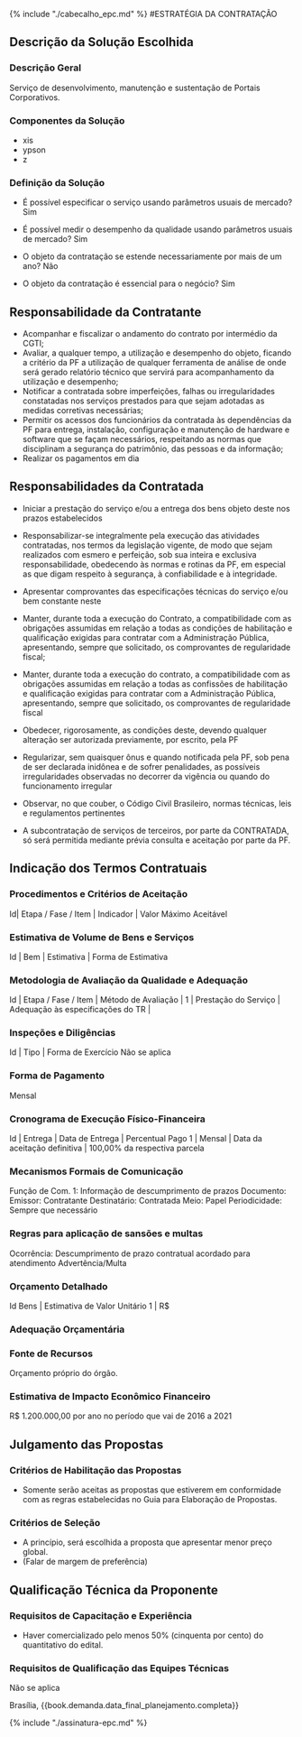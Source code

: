 {% include "./cabecalho_epc.md" %}
#ESTRATÉGIA DA CONTRATAÇÃO

## Descrição da Solução Escolhida 
### Descrição Geral
Serviço de desenvolvimento, manutenção e sustentação de Portais Corporativos.

### Componentes da Solução
* xis
* ypson
* z

### Definição da Solução
* É possível especificar o serviço usando parâmetros usuais de mercado?
Sim

* É possível medir o desempenho da qualidade usando parâmetros usuais de mercado?
Sim

* O objeto da contratação se estende necessariamente por mais de um ano?
Não

* O objeto da contratação é essencial para o negócio?
Sim

## Responsabilidade da Contratante

* Acompanhar e fiscalizar o andamento do contrato por intermédio da CGTI;
* Avaliar, a qualquer tempo, a utilização e desempenho do objeto, ficando
a critério da PF a utilização de qualquer ferramenta de análise de onde
será gerado relatório técnico que servirá para acompanhamento da
utilização e desempenho;
* Notificar a contratada sobre imperfeições, falhas ou irregularidades
constatadas nos serviços prestados para que sejam adotadas as medidas
corretivas necessárias;
* Permitir os acessos dos funcionários da contratada às dependências da PF
para entrega, instalação, configuração e manutenção de hardware e
software que se façam necessários, respeitando as normas que disciplinam
a segurança do patrimônio, das pessoas e da informação;
* Realizar os pagamentos em dia

## Responsabilidades da Contratada

* Iniciar a prestação do serviço e/ou a entrega dos bens objeto deste nos
prazos estabelecidos

* Responsabilizar-se integralmente pela execução das atividades
contratadas, nos termos da legislação vigente, de modo que sejam
realizados com esmero e perfeição, sob sua inteira e exclusiva
responsabilidade, obedecendo às normas e rotinas da PF, em especial as
que digam respeito à segurança, à confiabilidade e à integridade.

* Apresentar comprovantes das especificações técnicas do serviço e/ou bem
constante neste

* Manter, durante toda a execução do Contrato, a compatibilidade com as
obrigações assumidas em relação a todas as condições de habilitação e
qualificação exigidas para contratar com a Administração Pública,
apresentando, sempre que solicitado, os comprovantes de regularidade
fiscal;

* Manter, durante toda a execução do contrato, a compatibilidade com as
obrigações assumidas em relação a todas as confissões de habilitação e
qualificação exigidas para contratar com a Administração Pública,
apresentando, sempre que solicitado, os comprovantes de regularidade
fiscal

* Obedecer, rigorosamente, as condições deste, devendo qualquer alteração
ser autorizada previamente, por escrito, pela PF

* Regularizar, sem quaisquer ônus e quando notificada pela PF, sob pena de
ser declarada inidônea e de sofrer penalidades, as possíveis
irregularidades observadas no decorrer da vigência ou quando do
funcionamento irregular

* Observar, no que couber, o Código Civil Brasileiro, normas técnicas,
leis e regulamentos pertinentes

* A subcontratação de serviços de terceiros, por parte da CONTRATADA, só
será permitida mediante prévia consulta e aceitação por parte da PF.

## Indicação dos Termos Contratuais

### Procedimentos e Critérios de Aceitação
Id| Etapa / Fase / Item | Indicador | Valor Máximo Aceitável

### Estimativa de Volume de Bens e Serviços
Id | Bem | Estimativa | Forma de Estimativa

### Metodologia de Avaliação da Qualidade e Adequação
Id | Etapa / Fase / Item | Método de Avaliação | 
1 | Prestação do Serviço | Adequação às especificações do TR | 

### Inspeções e Diligências
Id | Tipo |  Forma de Exercício
Não se aplica

### Forma de Pagamento
Mensal

### Cronograma de Execução Físico-Financeira 
Id | Entrega |  Data de Entrega 		| Percentual Pago
1  | Mensal  | Data da aceitação definitiva 	| 100,00% da respectiva parcela

### Mecanismos Formais de Comunicação

Função de Com. 1: Informação de descumprimento de prazos
Documento: 
Emissor: Contratante
Destinatário: Contratada
Meio: Papel 
Periodicidade: Sempre que necessário

### Regras para aplicação de sansões e multas

Ocorrência: Descumprimento de prazo contratual acordado para atendimento
Advertência/Multa

### Orçamento Detalhado
Id Bens | Estimativa de Valor Unitário
1 | R\$

### Adequação Orçamentária

### Fonte de Recursos
Orçamento próprio do órgão. 

### Estimativa de Impacto Econômico Financeiro
R$ 1.200.000,00 por ano no período que vai de 2016 a 2021

## Julgamento das Propostas

### Critérios de Habilitação das Propostas 
* Somente serão aceitas as propostas que estiverem em conformidade com 
as regras estabelecidas no Guia para Elaboração de Propostas.

### Critérios de Seleção
* A princípio, será escolhida a proposta que apresentar menor preço global.
* (Falar de margem de preferência)

## Qualificação Técnica da Proponente

### Requisitos de Capacitação e Experiência
* Haver comercializado pelo menos 50% (cinquenta por cento) do
quantitativo do edital.

### Requisitos de Qualificação das Equipes Técnicas
Não se aplica


Brasília, {{book.demanda.data_final_planejamento.completa}}



{% include "./assinatura-epc.md" %}

